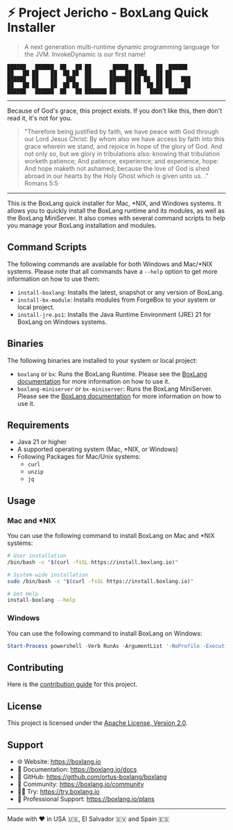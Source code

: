 # ⚡︎ Project Jericho - BoxLang Quick Installer

> A next generation multi-runtime dynamic programming language for the JVM. InvokeDynamic is our first name!

```
██████   ██████  ██   ██ ██       █████  ███    ██  ██████
██   ██ ██    ██  ██ ██  ██      ██   ██ ████   ██ ██
██████  ██    ██   ███   ██      ███████ ██ ██  ██ ██   ███
██   ██ ██    ██  ██ ██  ██      ██   ██ ██  ██ ██ ██    ██
██████   ██████  ██   ██ ███████ ██   ██ ██   ████  ██████
```

----

Because of God's grace, this project exists. If you don't like this, then don't read it, it's not for you.

>"Therefore being justified by faith, we have peace with God through our Lord Jesus Christ:
By whom also we have access by faith into this grace wherein we stand, and rejoice in hope of the glory of God.
And not only so, but we glory in tribulations also: knowing that tribulation worketh patience;
And patience, experience; and experience, hope:
And hope maketh not ashamed; because the love of God is shed abroad in our hearts by the
Holy Ghost which is given unto us. ." Romans 5:5

----

This is the BoxLang quick installer for Mac, *NIX, and Windows systems. It allows you to quickly install the BoxLang runtime and its modules, as well as the BoxLang MiniServer.
It also comes with several command scripts to help you manage your BoxLang installation and modules.

## Command Scripts

The following commands are available for both Windows and Mac/*NIX systems. Please note that all commands have a `--help` option to get more information on how to use them:

- `install-boxlang`: Installs the latest, snapshot or any version of BoxLang.
- `install-bx-module`: Installs modules from ForgeBox to your system or local project.
- `install-jre.ps1`: Installs the Java Runtime Environment (JRE) 21 for BoxLang on Windows systems.

## Binaries

The following binaries are installed to your system or local project:

- `boxlang` or `bx`: Runs the BoxLang Runtime.  Please see the [BoxLang documentation](https://boxlang.ortusbooks.com/getting-started/running-boxlang) for more information on how to use it.
- `boxlang-miniserver` or `bx-miniserver`: Runs the BoxLang MiniServer.  Please see the [BoxLang documentation](https://boxlang.ortusbooks.com/getting-started/running-boxlang-miniserver) for more information on how to use it.

## Requirements

- Java 21 or higher
- A supported operating system (Mac, *NIX, or Windows)
- Following Packages for Mac/Unix systems:
  - `curl`
  - `unzip`
  - `jq`

## Usage

### Mac and *NIX

You can use the following command to install BoxLang on Mac and *NIX systems:

```bash
# User installation
/bin/bash -c "$(curl -fsSL https://install.boxlang.io)"

# System-wide installation
sudo /bin/bash -c "$(curl -fsSL https://install.boxlang.io)"

# Get Help
install-boxlang --help
```

### Windows

You can use the following command to install BoxLang on Windows:

```PowerShell
Start-Process powershell -Verb RunAs -ArgumentList '-NoProfile -ExecutionPolicy Bypass -Command "iex ((New-Object System.Net.WebClient).DownloadString(''https://install-windows.boxlang.io''))"'
```

## Contributing

Here is the [contribution guide](CONTRIBUTING.md) for this project.

## License

This project is licensed under the [Apache License, Version 2.0](LICENSE).

## Support

- 🌐 Website: https://boxlang.io
- 📖 Documentation: https://boxlang.io/docs
- 💾 GitHub: https://github.com/ortus-boxlang/boxlang
- 💬 Community: https://boxlang.io/community
- 🧑‍💻 Try: https://try.boxlang.io
- 🫶 Professional Support: https://boxlang.io/plans

----

Made with ♥️ in USA 🇺🇸, El Salvador 🇸🇻 and Spain 🇪🇸
